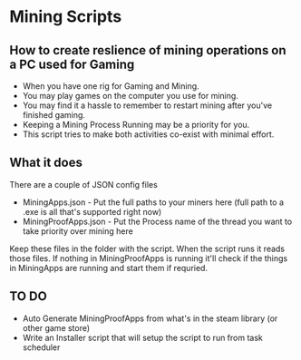 # Mining Scripts
## How to create reslience of mining operations on a PC used for Gaming
* When you have one rig for Gaming and Mining.
* You may play games on the computer you use for mining.
* You may find it a hassle to remember to restart mining after you've finished gaming.
* Keeping a Mining Process Running may be a priority for you.
* This script tries to make both activities co-exist with minimal effort.
## What it does
There are a couple of JSON config files 
* MiningApps.json - Put the full paths to your miners here (full path to a .exe is all that's supported right now)
* MiningProofApps.json - Put the Process name of the thread you want to take priority over mining here

Keep these files in the folder with the script.
When the script runs it reads those files. If nothing in MiningProofApps is running it'll check if the things in MiningApps are running and start them if requried.
## TO DO
* Auto Generate MiningProofApps from what's in the steam library (or other game store)
* Write an Installer script that will setup the script to run from task scheduler
